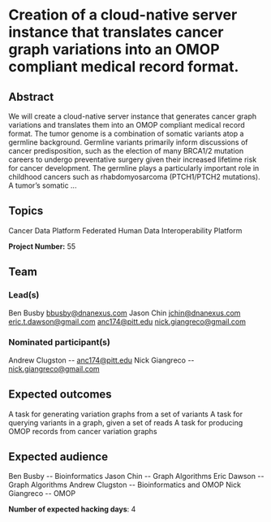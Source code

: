 # Creation of a cloud-native server instance that translates cancer graph variations into an OMOP compliant medical record format.

## Abstract

We will create a cloud-native server instance that generates cancer graph variations and translates them into an OMOP compliant medical record format. The tumor genome is a combination of somatic variants atop a germline background. Germline variants primarily inform discussions of cancer predisposition, such as the election of many BRCA1/2 mutation careers to undergo preventative surgery given their increased lifetime risk for cancer development. The germline plays a particularly important role in childhood cancers such as rhabdomyosarcoma (PTCH1/PTCH2 mutations). A tumor’s somatic ...

## Topics

Cancer
 Data Platform
 Federated Human Data
 Interoperability Platform

**Project Number:** 55

## Team

### Lead(s)

Ben Busby bbusby@dnanexus.com
 Jason Chin jchin@dnanexus.com
 eric.t.dawson@gmail.com
 anc174@pitt.edu
 nick.giangreco@gmail.com

### Nominated participant(s)

Andrew Clugston -- anc174@pitt.edu
 Nick Giangreco -- nick.giangreco@gmail.com

## Expected outcomes

A task for generating variation graphs from a set of variants
 A task for querying variants in a graph, given a set of reads
 A task for producing OMOP records from cancer variation graphs

## Expected audience

Ben Busby -- Bioinformatics
 Jason Chin -- Graph Algorithms
 Eric Dawson -- Graph Algorithms
 Andrew Clugston -- Bioinformatics and OMOP
 Nick Giangreco -- OMOP

**Number of expected hacking days**: 4

